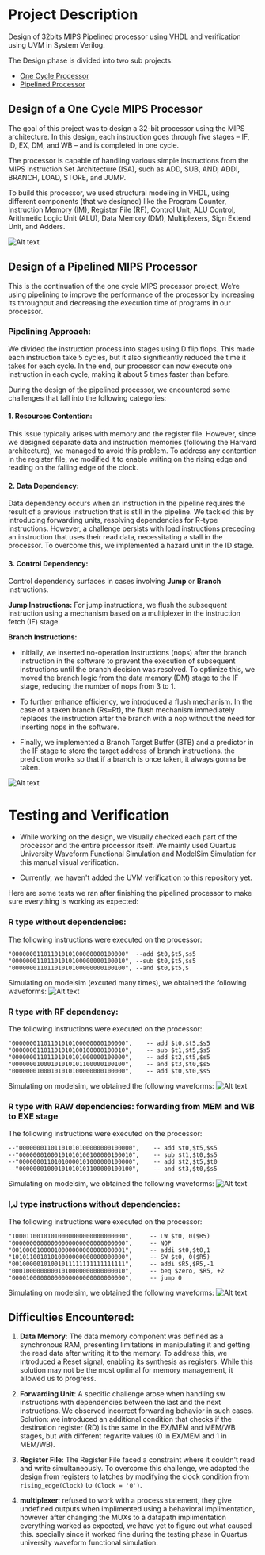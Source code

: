 # Project Description

Design of 32bits MIPS Pipelined processor using VHDL and verification using UVM in System Verilog.

The Design phase is divided into two sub projects:
- [One Cycle Processor](##Design-of-a-One-Cycle-MIPS-Processor)
- [Pipelined Processor](#Design-of-a-Pipelined-MIPS-Processor)

## Design of a One Cycle MIPS Processor
The goal of this project was to design a 32-bit processor using the MIPS architecture. In this design, each instruction goes through five stages – IF, ID, EX, DM, and WB – and is completed in one cycle.

The processor is capable of handling various simple instructions from the MIPS Instruction Set Architecture (ISA), such as ADD, SUB, AND, ADDI, BRANCH, LOAD, STORE, and JUMP.

To build this processor, we used structural modeling in VHDL, using different components (that we designed) like the Program Counter, Instruction Memory (IM), Register File (RF), Control Unit, ALU Control, Arithmetic Logic Unit (ALU), Data Memory (DM), Multiplexers, Sign Extend Unit, and Adders.

![Alt text](statics/singlecycle.png)

## Design of a Pipelined MIPS Processor
This is the continuation of the one cycle MIPS processor project, We’re using pipelining to improve the performance of the processor by increasing its throughput and decreasing the execution time of programs in our processor. 

### Pipelining Approach:
We divided the instruction process into stages using D flip flops. This made each instruction take 5 cycles, but it also significantly reduced the time it takes for each cycle. In the end, our processor can now execute one instruction in each cycle, making it about 5 times faster than before.

During the design of the pipelined processor, we encountered some challenges that fall into the following categories:

#### 1. Resources Contention:
This issue typically arises with memory and the register file. However, since we designed separate data and instruction memories (following the Harvard architecture), we managed to avoid this problem. To address any contention in the register file, we modified it to enable writing on the rising edge and reading on the falling edge of the clock.

#### 2. Data Dependency:
Data dependency occurs when an instruction in the pipeline requires the result of a previous instruction that is still in the pipeline. We tackled this by introducing forwarding units, resolving dependencies for R-type instructions. However, a challenge persists with load instructions preceding an instruction that uses their read data, necessitating a stall in the processor. To overcome this, we implemented a hazard unit in the ID stage.

#### 3. Control Dependency:
Control dependency surfaces in cases involving **Jump** or **Branch** instructions.

**Jump Instructions:**
For jump instructions, we flush the subsequent instruction using a mechanism based on a multiplexer in the instruction fetch (IF) stage.

**Branch Instructions:**
- Initially, we inserted no-operation instructions (nops) after the branch instruction in the software to prevent the execution of subsequent instructions until the branch decision was resolved. To optimize this, we moved the branch logic from the data memory (DM) stage to the IF stage, reducing the number of nops from 3 to 1.

- To further enhance efficiency, we introduced a flush mechanism. In the case of a taken branch (Rs=Rt), the flush mechanism immediately replaces the instruction after the branch with a nop without the need for inserting nops in the software.

- Finally, we implemented a Branch Target Buffer (BTB) and a predictor in the IF stage to store the target address of branch instructions. 
the prediction works so that if a branch is once taken, it always gonna be taken.

![Alt text](statics/pipelined.png)


# Testing and Verification
- While working on the design, we visually checked each part of the processor and the entire processor itself. We mainly used Quartus University Waveform Functional Simulation and ModelSim Simulation for this manual visual verification.

- Currently, we haven't added the UVM verification to this repository yet.

Here are some tests we ran after finishing the pipelined processor to make sure everything is working as expected:

### R type without dependencies:

The following instructions were executed on the processor: 

	"00000001101101010100000000100000"  --add $t0,$t5,$s5
	"00000001101101010100000000100010", --sub $t0,$t5,$s5
	"00000001101101010100000000100100", --and $t0,$t5,$

Simulating on modelsim (excuted many times), we obtained the following waveforms:
    ![Alt text](./statics/Waveforms/R%20type%20instructions%20without%20dependencies.png)
    

### R type with RF dependency:
The following instructions were executed on the processor: 

	"00000001101101010100000000100000",    -- add $t0,$t5,$s5
	"00000001101101010100100000100010",    -- sub $t1,$t5,$s5
	"00000001101101010101000000100000",    -- add $t2,$t5,$s5
	"00000001000101010101100000100100",    -- and $t3,$t0,$s5
	"00000001000101010100000000100000",    -- add $t0,$t0,$s5
	
Simulating on modelsim, we obtained the following waveforms:
	![Alt text](./statics/Waveforms/R%20type%20instructions%20with%20Register%20File%20dependency.png)

### R type with RAW dependencies: forwarding from MEM and WB to EXE stage
The following instructions were executed on the processor: 

	--"00000001101101010100000000100000",    -- add $t0,$t5,$s5
	--"00000001000101010100100000100010",    -- sub $t1,$t0,$s5
	--"00000001101010000101000000100000",    -- add $t2,$t5,$t0
	--"00000001000101010101100000100100",    -- and $t3,$t0,$s5

Simulating on modelsim, we obtained the following waveforms:
	![Alt text](./statics/Waveforms/R%20type%20instructions%20with%20dependencies%20forwarding%20from%20MEM%20and%20WB%20to%20EXE.png)

### I,J type instructions without dependencies:
The following instructions were executed on the processor: 

	"10001100101010000000000000000000",     -- LW $t0, 0($R5)
	"00000000000000000000000000000000",     -- NOP
	"00100001000010000000000000000001",     -- addi $t0,$t0,1
	"10101100101010000000000000000000",     -- SW $t0, 0($R5)
	"00100000101001011111111111111111",     -- addi $R5,$R5,-1
	"00010000000001010000000000000010",     -- beq $zero, $R5, +2
	"00001000000000000000000000000000",     -- jump 0

 Simulating on modelsim, we obtained the following waveforms:
	![Alt text]( ./statics/Waveforms/I%26J%20type%20without%20dependencies.png)


## Difficulties Encountered:

1. **Data Memory**: The data memory component was defined as a synchronous RAM, presenting limitations in manipulating it and getting the read data after writing it to the memory. To address this, we introduced a Reset signal, enabling its synthesis as registers. While this solution may not be the most optimal for memory management, it allowed us to progress.

2. **Forwarding Unit**: A specific challenge arose when handling sw instructions with dependencies between the last and the next instructions. We observed incorrect forwarding behavior in such cases. Solution: we introduced an additional condition that checks if the destination register (RD) is the same in the EX/MEM and MEM/WB stages, but with different regwrite values (0 in EX/MEM and 1 in MEM/WB).

3. **Register File**: The Register File faced a constraint where it couldn't read and write simultaneously. To overcome this challenge, we adapted the design from registers to latches by modifying the clock condition from `rising_edge(Clock)` to `(Clock = '0')`.

4. **multiplexer**: refused to work with a process statement, they give undefined outputs when implimented using a behavioral implimentation, however after changing the MUXs to a datapath implimentation everything worked as expected, we have yet to figure out what caused this. specially since it worked fine during the testing phase in Quartus university waveform functional simulation. 






[Rtype-without-dependecies]: ./statics/Waveforms/R%20type%20instructions%20without%20dependencies.pdf
